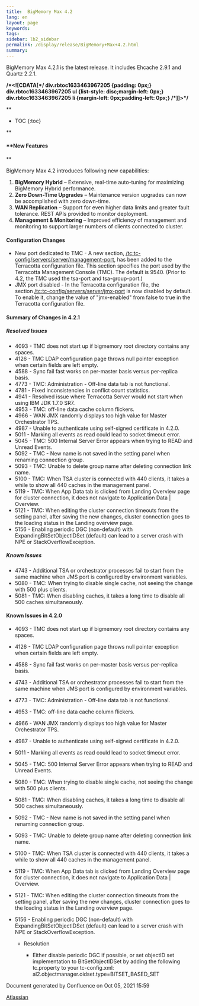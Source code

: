```yaml
---
title:  BigMemory Max 4.2  
lang: en
layout: page
keywords:
tags:
sidebar: lb2_sidebar
permalink: /display/release/BigMemory+Max+4.2.html
summary:
---
```


BigMemory Max 4.2.1 is the latest release. It includes Ehcache 2.9.1 and Quartz 2.2.1.

**/\*<!\[CDATA\[\*/ div.rbtoc1633463967205 {padding: 0px;} div.rbtoc1633463967205 ul {list-style: disc;margin-left: 0px;} div.rbtoc1633463967205 li {margin-left: 0px;padding-left: 0px;} /\*\]\]>\*/**

**

* TOC
{:toc}

**

#### **New Features  
**

BigMemory Max 4.2 introduces following new capabilities:

1.  **BigMemory Hybrid** – Extensive, real-time auto-tuning for maximizing BigMemory Hybrid performance.
2.  **Zero Down-Time Upgrades** – Maintenance version upgrades can now be accomplished with zero down-time.
3.  **WAN Replication** – Support for even higher data limits and greater fault tolerance. REST APIs provided to monitor deployment.
4.  **Management & Monitoring** – Improved efficiency of management and monitoring to support larger numbers of clients connected to cluster.

#### Configuration Changes

*   New port dedicated to TMC - A new section, [/tc:tc-config/servers/server/management-port](http://terracotta-org.terracotta.eur.ad.sag/generated/4.2.0/html/bmm-all/BigMemory_Max_Documentation_Set/re-tconfig_servers_parameters_11#wwconnect_header "/tc:tc-config/servers/server/management-port"), has been added to the Terracotta configuration file. This section specifies the port used by the Terracotta Management Console (TMC). The default is 9540. (Prior to 4.2, the TMC used the tsa-port and tsa-group-port.)
*   JMX port disabled - In the Terracotta configuration file, the section [/tc:tc-config/servers/server/jmx-port](http://terracotta-org.terracotta.eur.ad.sag/generated/4.2.0/html/bmm-all/BigMemory_Max_Documentation_Set/re-tconfig_servers_parameters_9#wwconnect_header "/tc:tc-config/servers/server/jmx-port") is now disabled by default. To enable it, change the value of "jmx-enabled" from false to true in the Terracotta configuration file.

#### Summary of Changes in 4.2.1

##### Resolved Issues

*   4093 - TMC does not start up if bigmemory root directory contains any spaces.
*   4126 - TMC LDAP configuration page throws null pointer exception when certain fields are left empty.
*   4588 - Sync fail fast works on per-master basis versus per-replica basis.
*   4773 - TMC: Administration - Off-line data tab is not functional.
*   4781 - Fixed inconsistencies in conflict count statistics.
*   4941 - Resolved issue where Terracotta Server would not start when using IBM JDK 1.7.0 SR7.
*   4953 - TMC: off-line data cache column flickers.
*   4966 - WAN JMX randomly displays too high value for Master Orchestrator TPS.
*   4987 - Unable to authenticate using self-signed certificate in 4.2.0.
*   5011 - Marking all events as read could lead to socket timeout error.
*   5045 - TMC: 500 Internal Server Error appears when trying to READ and Unread Events.
*   5092 - TMC - New name is not saved in the setting panel when renaming connection group.
*   5093 - TMC: Unable to delete group name after deleting connection link name.
*   5100 - TMC: When TSA cluster is connected with 440 clients, it takes a while to show all 440 caches in the management panel.
*   5119 - TMC: When App Data tab is clicked from Landing Overview page for cluster connection, it does not navigate to Application Data | Overview.
*   5121 - TMC: When editing the cluster connection timeouts from the setting panel, after saving the new changes, cluster connection goes to the loading status in the Landing overview page.
*   5156 - Enabling periodic DGC (non-default) with ExpandingBitSetObjectIDSet (default) can lead to a server crash with NPE or StackOverflowException.

##### Known Issues  

*   4743 - Additional TSA or orchestrator processes fail to start from the same machine when JMS port is configured by environment variables.
*   5080 - TMC: When trying to disable single cache, not seeing the change with 500 plus clients.
*   5081 - TMC: When disabling caches, it takes a long time to disable all 500 caches simultaneously.

#### Known Issues in 4.2.0

*   4093 - TMC does not start up if bigmemory root directory contains any spaces.
*   4126 - TMC LDAP configuration page throws null pointer exception when certain fields are left empty.
*   4588 - Sync fail fast works on per-master basis versus per-replica basis.
*   4743 - Additional TSA or orchestrator processes fail to start from the same machine when JMS port is configured by environment variables.  
    
*   4773 - TMC: Administration - Off-line data tab is not functional.
*   4953 - TMC: off-line data cache column flickers.
*   4966 - WAN JMX randomly displays too high value for Master Orchestrator TPS.
*   4987 - Unable to authenticate using self-signed certificate in 4.2.0.
*   5011 - Marking all events as read could lead to socket timeout error.
*   5045 - TMC: 500 Internal Server Error appears when trying to READ and Unread Events.
*   5080 - TMC: When trying to disable single cache, not seeing the change with 500 plus clients.
*   5081 - TMC: When disabling caches, it takes a long time to disable all 500 caches simultaneously.
*   5092 - TMC - New name is not saved in the setting panel when renaming connection group.
*   5093 - TMC: Unable to delete group name after deleting connection link name.
*   5100 - TMC: When TSA cluster is connected with 440 clients, it takes a while to show all 440 caches in the management panel.
*   5119 - TMC: When App Data tab is clicked from Landing Overview page for cluster connection, it does not navigate to Application Data | Overview.
*   5121 - TMC: When editing the cluster connection timeouts from the setting panel, after saving the new changes, cluster connection goes to the loading status in the Landing overview page.
*   5156 - Enabling periodic DGC (non-default) with ExpandingBitSetObjectIDSet (default) can lead to a server crash with NPE or StackOverflowException.
    
    *   Resolution
        
        *   Either disable periodic DGC if possible, or set objectID set implementation to BitSetObjectIDSet by adding the following tc.property to your tc-config.xml:  
            al2.objectmanager.oidset.type=BITSET\_BASED\_SET
            
              
              
            

Document generated by Confluence on Oct 05, 2021 15:59

[Atlassian](http://www.atlassian.com/)
